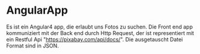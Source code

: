 # AngularApp

Es ist ein Angular4 app, die erlaubt uns Fotos zu suchen.
Die Front end app kommuniziert mit der Back end durch Http Request, der ist representiert mit ein Restful 
Api "https://pixabay.com/api/docs/".
Die ausgetauscht Datei Format sind in JSON.

